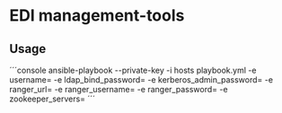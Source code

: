 # EDI management-tools

## Usage

´´´console
    ansible-playbook --private-key <private-key> -i hosts playbook.yml -e username=<username-to-create> -e ldap_bind_password=<ldap-bind-password> -e kerberos_admin_password=<kerberos-admin-password> -e ranger_url=<ranger-url> -e ranger_username=<ranger-user> -e ranger_password=<ranger-password> -e zookeeper_servers=<zookeeper-servers>
´´´